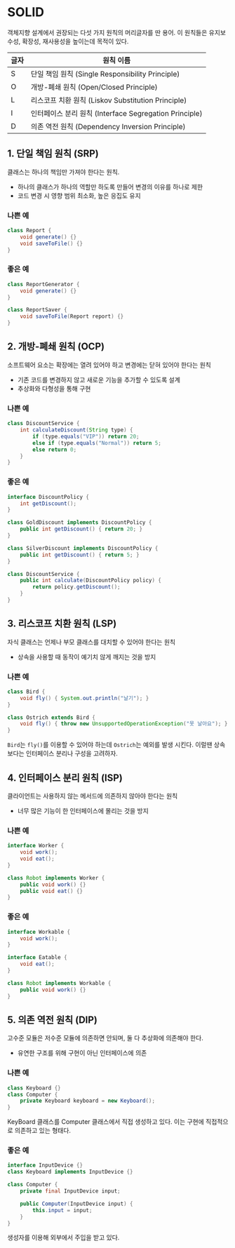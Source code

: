 # SOLID
객체지향 설계에서 권장되는 다섯 가지 원칙의 머리글자를 딴 용어. 이 원칙들은 유지보수성, 확장성, 재사용성을 높이는데 목적이 있다.

| 글자 | 원칙 이름                                         |
| -- | --------------------------------------------- |
| S  | 단일 책임 원칙 (Single Responsibility Principle)    |
| O  | 개방-폐쇄 원칙 (Open/Closed Principle)              |
| L  | 리스코프 치환 원칙 (Liskov Substitution Principle)    |
| I  | 인터페이스 분리 원칙 (Interface Segregation Principle) |
| D  | 의존 역전 원칙 (Dependency Inversion Principle)     |

## 1. 단일 책임 원칙 (SRP)
클래스는 하나의 책임만 가져야 한다는 원칙.
- 하나의 클래스가 하나의 역할만 하도록 만들어 변경의 이유를 하나로 제한
- 코드 변경 시 영향 범위 최소화, 높은 응집도 유지

### 나쁜 예
```java
class Report {
    void generate() {}
    void saveToFile() {}
}
```

### 좋은 예
```java
class ReportGenerator {
    void generate() {}
}

class ReportSaver {
    void saveToFile(Report report) {}
}
```

## 2. 개방-폐쇄 원칙 (OCP)
소프트웨어 요소는 확장에는 열려 있어야 하고 변경에는 닫혀 있어야 한다는 원칙
- 기존 코드를 변경하지 않고 새로운 기능을 추가할 수 있도록 설계
- 추상화와 다형성을 통해 구현

### 나쁜 예
```java
class DiscountService {
    int calculateDiscount(String type) {
        if (type.equals("VIP")) return 20;
        else if (type.equals("Normal")) return 5;
        else return 0;
    }
}
```

### 좋은 예
```java
interface DiscountPolicy {
    int getDiscount();
}

class GoldDiscount implements DiscountPolicy {
    public int getDiscount() { return 20; }
}

class SilverDiscount implements DiscountPolicy {
    public int getDiscount() { return 5; }
}

class DiscountService {
    public int calculate(DiscountPolicy policy) {
        return policy.getDiscount();
    }
}

```

## 3. 리스코프 치환 원칙 (LSP)
자식 클래스는 언제나 부모 클래스를 대치할 수 있어야 한다는 원칙
- 상속을 사용할 때 동작이 예기치 않게 깨지는 것을 방지

### 나쁜 예
```java
class Bird {
    void fly() { System.out.println("날기"); }
}

class Ostrich extends Bird {
    void fly() { throw new UnsupportedOperationException("못 날아요"); }
}
```

```Bird```는 ```fly()```를 이용할 수 있어야 하는데 ```Ostrich```는 예외를 발생 시킨다.
이럴땐 상속 보다는 인터페이스 분리나 구성을 고려하자.

## 4. 인터페이스 분리 원칙 (ISP)
클라이언트는 사용하지 않는 메서드에 의존하지 않아야 한다는 원칙
 - 너무 많은 기능이 한 인터페이스에 몰리는 것을 방지

### 나쁜 예
```java
interface Worker {
    void work();
    void eat();
}

class Robot implements Worker {
    public void work() {}
    public void eat() {}
}
```

### 좋은 예
```java
interface Workable {
    void work();
}

interface Eatable {
    void eat();
}

class Robot implements Workable {
    public void work() {}
}
```

## 5. 의존 역전 원칙 (DIP)
고수준 모듈은 저수준 모듈에 의존하면 안되며, 둘 다 추상화에 의존해야 한다.
 - 유연한 구조를 위해 구현이 아닌 인터페이스에 의존

### 나쁜 예
```java
class Keyboard {}
class Computer {
    private Keyboard keyboard = new Keyboard();
}
```
KeyBoard 클래스를 Computer 클래스에서 직접 생성하고 있다. 이는 구현에 직접적으로 의존하고 있는 형태다.

### 좋은 예
```java
interface InputDevice {}
class Keyboard implements InputDevice {}

class Computer {
    private final InputDevice input;

    public Computer(InputDevice input) {
        this.input = input;
    }
}
```
생성자를 이용해 외부에서 주입을 받고 있다.